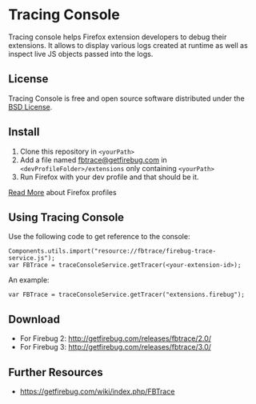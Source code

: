 Tracing Console
===============

Tracing console helps Firefox extension developers to debug their extensions.
It allows to display various logs created at runtime as well as inspect
live JS objects passed into the logs.

License
-------
Tracing Console is free and open source software distributed under the
[BSD License](https://github.com/firebug/firebug.next/blob/master/license.txt).

Install
-------

1. Clone this repository in `<yourPath>`
2. Add a file named fbtrace@getfirebug.com in `<devProfileFolder>/extensions` only containing `<yourPath>`
3. Run Firefox with your dev profile and that should be it.

[Read More](https://developer.mozilla.org/en-US/docs/Mozilla/Multiple_Firefox_Profiles) about Firefox profiles

Using Tracing Console
---------------------
Use the following code to get reference to the console:

    Components.utils.import("resource://fbtrace/firebug-trace-service.js");
    var FBTrace = traceConsoleService.getTracer(<your-extension-id>);

An example:

    var FBTrace = traceConsoleService.getTracer("extensions.firebug");

Download
--------
* For Firebug 2: http://getfirebug.com/releases/fbtrace/2.0/
* For Firebug 3: http://getfirebug.com/releases/fbtrace/3.0/


Further Resources
-----------------

* https://getfirebug.com/wiki/index.php/FBTrace
